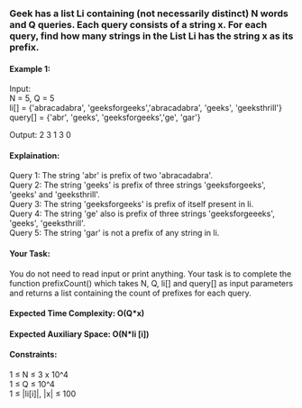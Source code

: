 ### Geek has a list Li containing (not necessarily distinct) N words and Q queries. Each query consists of a string x. For each query, find how many strings in the List Li has the string x as its prefix. 
  

#### Example 1:  
  
Input:   
N = 5, Q = 5  
li[] = {'abracadabra', 'geeksforgeeks','abracadabra', 'geeks', 'geeksthrill'}    
query[] = {'abr', 'geeks', 'geeksforgeeks','ge', 'gar'}    
  
Output: 2 3 1 3 0  

#### Explaination:   
Query 1: The string 'abr' is prefix of two 'abracadabra'.   
Query 2: The string 'geeks' is prefix of three strings 'geeksforgeeks', 'geeks' and 'geeksthrill'.     
Query 3: The string 'geeksforgeeks' is prefix of itself present in li.   
Query 4: The string 'ge' also is prefix of three strings 'geeksforgeeeks', 'geeks', 'geeksthrill'.    
Query 5: The string 'gar' is not a prefix of any string in li.  

#### Your Task:  
You do not need to read input or print anything. Your task is to complete the function prefixCount() which takes N, Q, li[] and query[] as input parameters and returns a list containing the count of prefixes for each query.   
  
#### Expected Time Complexity: O(Q*x)  
#### Expected Auxiliary Space: O(N*li [i])    
  

#### Constraints:  
1 ≤ N ≤ 3 x 10^4  
1 ≤ Q ≤ 10^4  
1 ≤ |li[i]|, |x| ≤ 100    
